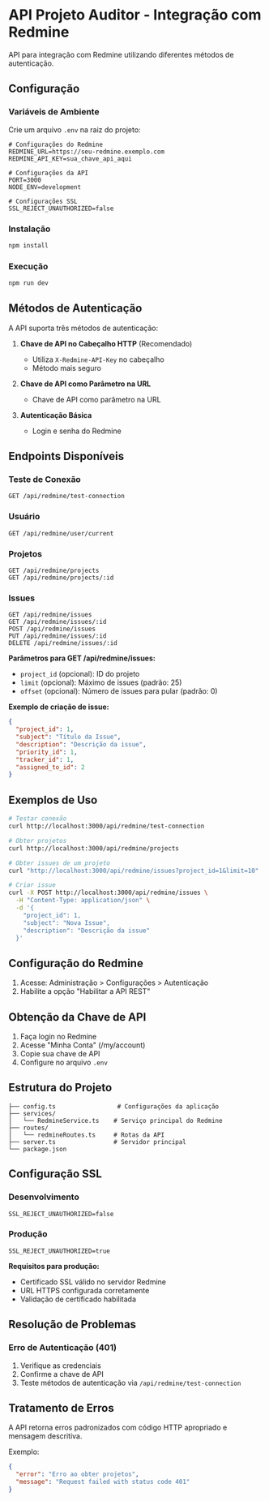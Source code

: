 # API Projeto Auditor - Integração com Redmine

API para integração com Redmine utilizando diferentes métodos de autenticação.

## Configuração

### Variáveis de Ambiente

Crie um arquivo `.env` na raiz do projeto:

```env
# Configurações do Redmine
REDMINE_URL=https://seu-redmine.exemplo.com
REDMINE_API_KEY=sua_chave_api_aqui

# Configurações da API
PORT=3000
NODE_ENV=development

# Configurações SSL
SSL_REJECT_UNAUTHORIZED=false
```

### Instalação

```bash
npm install
```

### Execução

```bash
npm run dev
```

## Métodos de Autenticação

A API suporta três métodos de autenticação:

1. **Chave de API no Cabeçalho HTTP** (Recomendado)
   - Utiliza `X-Redmine-API-Key` no cabeçalho
   - Método mais seguro

2. **Chave de API como Parâmetro na URL**
   - Chave de API como parâmetro na URL

3. **Autenticação Básica**
   - Login e senha do Redmine

## Endpoints Disponíveis

### Teste de Conexão
```http
GET /api/redmine/test-connection
```

### Usuário
```http
GET /api/redmine/user/current
```

### Projetos
```http
GET /api/redmine/projects
GET /api/redmine/projects/:id
```

### Issues
```http
GET /api/redmine/issues
GET /api/redmine/issues/:id
POST /api/redmine/issues
PUT /api/redmine/issues/:id
DELETE /api/redmine/issues/:id
```

**Parâmetros para GET /api/redmine/issues:**
- `project_id` (opcional): ID do projeto
- `limit` (opcional): Máximo de issues (padrão: 25)
- `offset` (opcional): Número de issues para pular (padrão: 0)

**Exemplo de criação de issue:**
```json
{
  "project_id": 1,
  "subject": "Título da Issue",
  "description": "Descrição da issue",
  "priority_id": 1,
  "tracker_id": 1,
  "assigned_to_id": 2
}
```

## Exemplos de Uso

```bash
# Testar conexão
curl http://localhost:3000/api/redmine/test-connection

# Obter projetos
curl http://localhost:3000/api/redmine/projects

# Obter issues de um projeto
curl "http://localhost:3000/api/redmine/issues?project_id=1&limit=10"

# Criar issue
curl -X POST http://localhost:3000/api/redmine/issues \
  -H "Content-Type: application/json" \
  -d '{
    "project_id": 1,
    "subject": "Nova Issue",
    "description": "Descrição da issue"
  }'
```

## Configuração do Redmine

1. Acesse: Administração > Configurações > Autenticação
2. Habilite a opção "Habilitar a API REST"

## Obtenção da Chave de API

1. Faça login no Redmine
2. Acesse "Minha Conta" (/my/account)
3. Copie sua chave de API
4. Configure no arquivo `.env`

## Estrutura do Projeto

```
├── config.ts                 # Configurações da aplicação
├── services/
│   └── RedmineService.ts    # Serviço principal do Redmine
├── routes/
│   └── redmineRoutes.ts     # Rotas da API
├── server.ts                # Servidor principal
└── package.json
```

## Configuração SSL

### Desenvolvimento
```env
SSL_REJECT_UNAUTHORIZED=false
```

### Produção
```env
SSL_REJECT_UNAUTHORIZED=true
```

**Requisitos para produção:**
- Certificado SSL válido no servidor Redmine
- URL HTTPS configurada corretamente
- Validação de certificado habilitada

## Resolução de Problemas

### Erro de Autenticação (401)
1. Verifique as credenciais
2. Confirme a chave de API
3. Teste métodos de autenticação via `/api/redmine/test-connection`

## Tratamento de Erros

A API retorna erros padronizados com código HTTP apropriado e mensagem descritiva.

Exemplo:
```json
{
  "error": "Erro ao obter projetos",
  "message": "Request failed with status code 401"
}
```
